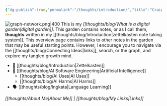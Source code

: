 ```yaml
---
{"dg-publish":true,"permalink":"/thoughts/introduction/","title":"Craig's Digital Garden","tags":["refactored","blogged","zettelkasten","gardenEntry"],"created":"2025-08-27T06:54:48.266+01:00","updated":"2025-09-25T18:57:24.813+01:00"}
---
```


![graph-network.png|400](/img/user/IMAGES/graph-network.png)
This is my _[[thoughts/blog/What is a digital garden\|digital garden]]._ This garden contains notes, or as I call them, **thoughts** written in my [[thoughts/blog/Introduction\|zettelkasten note taking system]]. This overview page contains links to other notes in the garden that may be useful starting points. However, I encourage you to navigate via the [[thoughts/blog/Connecting Ideas\|links]], search, or the graph, and explore my tangled growth mind.

- 📝 [[thoughts/blog/Introduction\|Zettelkasten]]
- 🤖 [[thoughts/blog/AI Software Engineering\|Artificial Intelligence]]
	- [[thoughts/blog/AI Uses\|AI Uses]]
	- [[thoughts/blog/AI Harms\|AI Harms]]
- 🗣️ [[thoughts/blog/lngkata\|Language Learning]]

*[[thoughts/About Me\|About Me]] | [[thoughts/blog/My Links\|Links]]*
